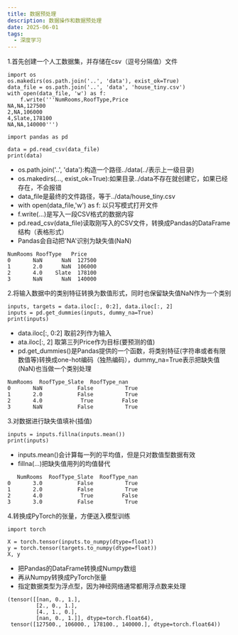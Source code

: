 ```yaml
---
title: 数据预处理
description: 数据操作和数据预处理
date: 2025-06-01
tags:
  - 深度学习
---
```

1.首先创建一个人工数据集，并存储在csv（逗号分隔值）文件
```
import os
os.makedirs(os.path.join('..', 'data'), exist_ok=True)
data_file = os.path.join('..', 'data', 'house_tiny.csv')
with open(data_file, 'w') as f:
    f.write('''NumRooms,RoofType,Price
NA,NA,127500
2,NA,106000
4,Slate,178100
NA,NA,140000''')

import pandas as pd

data = pd.read_csv(data_file)
print(data)
```
* os.path.join('..', 'data'):构造一个路径../data(../表示上一级目录)
* os.makedirs(..., exist_ok=True):如果目录../data不存在就创建它，如果已经存在，不会报错
* data_file是最终的文件路径，等于../data/house_tiny.csv
* with open(data_file,'w') as f: 以只写模式打开文件
* f.write(...)是写入一段CSV格式的数据内容
* pd.read_csv(data_file)读取刚写入的CSV文件，转换成Pandas的DataFrame结构（表格形式）
* Pandas会自动把'NA'识别为缺失值(NaN)

```
NumRooms RoofType   Price
0       NaN      NaN  127500
1       2.0      NaN  106000
2       4.0    Slate  178100
3       NaN      NaN  140000
```
2.将输入数据中的类别特征转换为数值形式，同时也保留缺失值NaN作为一个类别
```
inputs, targets = data.iloc[:, 0:2], data.iloc[:, 2]
inputs = pd.get_dummies(inputs, dummy_na=True)
print(inputs)
```
* data.iloc[:, 0:2] 取前2列作为输入
* ata.iloc[:, 2] 取第三列Price作为目标(要预测的值)
* pd.get_dummies()是Pandas提供的一个函数，将类别特征(字符串或者有限数值等)转换成one-hot编码（独热编码），dummy_na=True表示把缺失值(NaN)也当做一个类别处理

```
NumRooms  RoofType_Slate  RoofType_nan
0       NaN           False          True
1       2.0           False          True
2       4.0            True         False
3       NaN           False          True

```
3.对数据进行缺失值填补(插值)
```
inputs = inputs.fillna(inputs.mean())
print(inputs)
```
* inputs.mean()会计算每一列的平均值，但是只对数值型数据有效
* fillna(...)把缺失值用列的均值替代

```
   NumRooms  RoofType_Slate  RoofType_nan
0       3.0           False          True
1       2.0           False          True
2       4.0            True         False
3       3.0           False          True
```
4.转换成PyTorch的张量，方便送入模型训练
```
import torch

X = torch.tensor(inputs.to_numpy(dtype=float))
y = torch.tensor(targets.to_numpy(dtype=float))
X, y
```
* 把Pandas的DataFrame转换成Numpy数组
* 再从Numpy转换成PyTorch张量
* 指定数据类型为浮点型，因为神经网络通常都用浮点数来处理

```
(tensor([[nan, 0., 1.],
         [2., 0., 1.],
         [4., 1., 0.],
         [nan, 0., 1.]], dtype=torch.float64),
 tensor([127500., 106000., 178100., 140000.], dtype=torch.float64))
```

